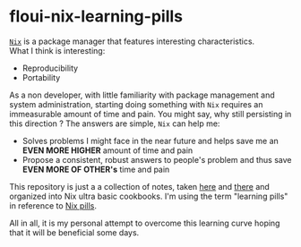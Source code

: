# floui-nix-learning-pills
[`Nix`](https://nixos.org/) is a package manager that features interesting characteristics.  
What I think is interesting:
* Reproducibility
* Portability

As a non developer, with little familiarity with package management and system administration, starting doing something with `Nix` requires an immeasurable amount of time and pain. You might say, why still persisting in this direction ? The answers are simple, `Nix` can help me:
* Solves problems I might face in the near future and helps save me an **EVEN MORE HIGHER** amount of time and pain
* Propose a consistent, robust answers to people's problem and thus save **EVEN MORE OF OTHER's** time and pain

This repository is just a a collection of notes, taken [here](https://nixos.org/manual/nix/stable) and [there](https://nixos.org/manual/nixos/stable) and organized into Nix ultra basic cookbooks. I'm using the term "learning pills" in reference to [Nix pills](https://nixos.org/guides/nix-pills/). 

All in all, it is my personal attempt to overcome this learning curve hoping that it will be beneficial some days.
